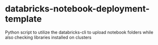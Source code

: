 # databricks-notebook-deployment-template
Python script to utilize the databricks-cli to upload notebook folders while also checking libraries installed on clusters

